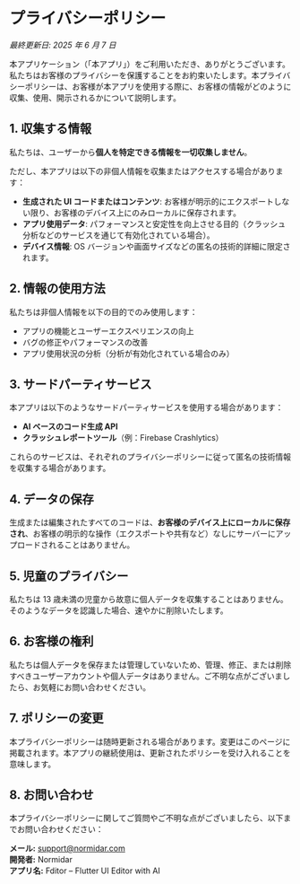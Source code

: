 # プライバシーポリシー

_最終更新日: 2025 年 6 月 7 日_

本アプリケーション（「本アプリ」）をご利用いただき、ありがとうございます。私たちはお客様のプライバシーを保護することをお約束いたします。本プライバシーポリシーは、お客様が本アプリを使用する際に、お客様の情報がどのように収集、使用、開示されるかについて説明します。

## 1. 収集する情報

私たちは、ユーザーから**個人を特定できる情報を一切収集しません**。

ただし、本アプリは以下の非個人情報を収集またはアクセスする場合があります：

- **生成された UI コードまたはコンテンツ**: お客様が明示的にエクスポートしない限り、お客様のデバイス上にのみローカルに保存されます。
- **アプリ使用データ**: パフォーマンスと安定性を向上させる目的（クラッシュ分析などのサービスを通じて有効化されている場合）。
- **デバイス情報**: OS バージョンや画面サイズなどの匿名の技術的詳細に限定されます。

## 2. 情報の使用方法

私たちは非個人情報を以下の目的でのみ使用します：

- アプリの機能とユーザーエクスペリエンスの向上
- バグの修正やパフォーマンスの改善
- アプリ使用状況の分析（分析が有効化されている場合のみ）

## 3. サードパーティサービス

本アプリは以下のようなサードパーティサービスを使用する場合があります：

- **AI ベースのコード生成 API**
- **クラッシュレポートツール**（例：Firebase Crashlytics）

これらのサービスは、それぞれのプライバシーポリシーに従って匿名の技術情報を収集する場合があります。

## 4. データの保存

生成または編集されたすべてのコードは、**お客様のデバイス上にローカルに保存され**、お客様の明示的な操作（エクスポートや共有など）なしにサーバーにアップロードされることはありません。

## 5. 児童のプライバシー

私たちは 13 歳未満の児童から故意に個人データを収集することはありません。そのようなデータを認識した場合、速やかに削除いたします。

## 6. お客様の権利

私たちは個人データを保存または管理していないため、管理、修正、または削除すべきユーザーアカウントや個人データはありません。ご不明な点がございましたら、お気軽にお問い合わせください。

## 7. ポリシーの変更

本プライバシーポリシーは随時更新される場合があります。変更はこのページに掲載されます。本アプリの継続使用は、更新されたポリシーを受け入れることを意味します。

## 8. お問い合わせ

本プライバシーポリシーに関してご質問やご不明な点がございましたら、以下までお問い合わせください：

**メール:** support@normidar.com  
**開発者:** Normidar  
**アプリ名:** Fditor – Flutter UI Editor with AI
